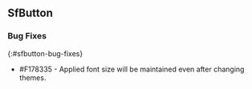 ## SfButton   

### Bug Fixes
{:#sfbutton-bug-fixes}

* \#F178335 - Applied font size will be maintained even after changing themes.